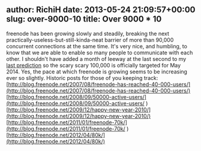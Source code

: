 author: RichiH
date: 2013-05-24 21:09:57+00:00
slug: over-9000-10
title: Over 9000 * 10
---

freenode has been growing slowly and steadily, breaking the next practically-useless-but-still-kinda-neat barrier of more than 90,000 concurrent connections at the same time. It's very nice, and humbling, to know that we are able to enable so many people to communicate with each other.
I shouldn't have added a month of leeway at the last second to my [last prediction](http://blog.freenode.net/2012/04/80k/) so the scary scary 100,000 is officially targeted for May 2014. Yes, the pace at which freenode is growing seems to be increasing ever so slightly.
Historic posts for those of you keeping track:
[http://blog.freenode.net/2007/08/freenode-has-reached-40-000-users/](http://blog.freenode.net/2007/08/freenode-has-reached-40-000-users/)
[http://blog.freenode.net/2008/09/50000-active-users/](http://blog.freenode.net/2008/09/50000-active-users/ )
[http://blog.freenode.net/2009/12/happy-new-year-2010/](http://blog.freenode.net/2009/12/happy-new-year-2010/)
[http://blog.freenode.net/2011/01/freenode-70k/](http://blog.freenode.net/2011/01/freenode-70k/ )
[http://blog.freenode.net/2012/04/80k/](http://blog.freenode.net/2012/04/80k/)
